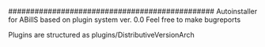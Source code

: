 ###############################################
Autoinstaller for ABillS based on plugin system
ver. 0.0
Feel free to make bugreports

Plugins are structured as plugins/DistributiveVersionArch

